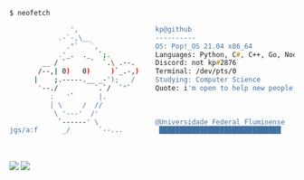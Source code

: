 ```zsh
$ neofetch

               ',                   kp@github
            .-`-,\__                ----------
              ."`   `,              OS: Pop!_OS 21.04 x86_64
            .'_.  ._  `;.           Languages: Python, C#, C++, Go, Node, Java
        __ / `      `  `.\ .--.     Discord: not kp#2876 
       /--,| 0)   0)     )`_.-,)    Terminal: /dev/pts/0
      |    ;.-----.__ _-');   /     Studying: Computer Science
       '--./         `.`/  `"`      Quote: i'm open to help new people, feel free to dm me if you need help
          :   '`      |.            
          | \     /  //              
           \ '---'  /'              
            `------' \              @Universidade Federal Fluminense 
jgs/a:f      _/       `--...         ██████████████████████████████
```

<br>

<img align="center" src="https://github-readme-stats.vercel.app/api?username=pedrokpp&count_private=true&theme=onedark&show_icons=true&hide_border=true" /> <img align="center" src="https://github-readme-stats.vercel.app/api/top-langs/?username=pedrokpp&layout=compact&langs_count=8&theme=onedark&hide_border=true">
